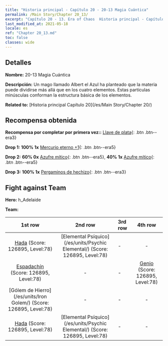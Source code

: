 ```yaml
---
title: "Historia principal - Capítulo 20 - 20-13 Magia Cuántica"
permalink: /Main Story/Chapter 20_13/
excerpt: "Capítulo 20 - 13. Era of Chaos  Historia principal - Capítulo 20_13. 20-13 Magia Cuántica"
last_modified_at: 2021-05-18
locale: es
ref: "Chapter 20_13.md"
toc: false
classes: wide
---
```


## Detalles

 **Nombre:** 20-13 Magia Cuántica

 **Descripción:** Un mago llamado Albert el Azul ha planteado que la materia puede dividirse más allá que en los cuatro elementos. Estas partículas minúsculas conforman la estructura básica de los elementos.

 **Related to:** [Historia principal Capítulo 20](/es/Main Story/Chapter 20/)

## Recompensa obtenida

 **Recompensa por completar por primera vez::** [Llave de plata](/ItemsES/con_693/){: .btn .btn--era3}

 **Drop 1:** **100% 1x** [Mercurio eterno +1](/ItemsES/mat_70/){: .btn .btn--era5}

 **Drop 2:** **60% 0x** [Azufre mítico](/ItemsES/mat_64/){: .btn .btn--era5}, **40% 1x** [Azufre mítico](/ItemsES/mat_64/){: .btn .btn--era5}

 **Drop 3:** **100% 1x** [Pergaminos de hechizo](/ItemsES/con_694/){: .btn .btn--era3}


## Fight against Team
 **Hero:** h_Adelaide

 **Team:**


  | 1st row | 2nd row | 3rd row | 4th row |
  |:----:|:----:|:----|:----:|
  | [Hada](/es/units/Sprite/) (Score: 126895, Level:78)  | [Elemental Psíquico](/es/units/Psychic Elemental/) (Score: 126895, Level:78)  | - | - |
  | [Espadachín](/es/units/Swordsman/) (Score: 126895, Level:78)  | - | - | [Genio](/es/units/Genie/) (Score: 126895, Level:78)  |
  | [Gólem de Hierro](/es/units/Iron Golem/) (Score: 126895, Level:78)  | - | - | - |
  | [Hada](/es/units/Sprite/) (Score: 126895, Level:78)  | [Elemental Psíquico](/es/units/Psychic Elemental/) (Score: 126895, Level:78)  | - | - |


